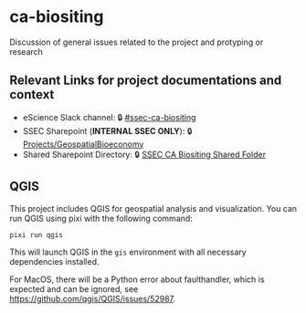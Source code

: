 # ca-biositing
Discussion of general issues related to the project and protyping or research 

## Relevant Links for project documentations and context

- eScience Slack channel: 🔒 [#ssec-ca-biositing](https://escience-institute.slack.com/archives/C098GJCTTFE)
- SSEC Sharepoint (**INTERNAL SSEC ONLY**): 🔒 [Projects/GeospatialBioeconomy](https://uwnetid.sharepoint.com/:f:/r/sites/og_ssec_escience/Shared%20Documents/Projects/GeospatialBioeconomy?csf=1&web=1&e=VBUGQG)
- Shared Sharepoint Directory: 🔒 [SSEC CA Biositing Shared Folder](https://uwnetid.sharepoint.com/:f:/r/sites/og_ssec_escience/Shared%20Documents/Projects/GeospatialBioeconomy/SSEC%20CA%20Biositing%20Shared%20Folder?csf=1&web=1&e=p5wBel)

## QGIS

This project includes QGIS for geospatial analysis and visualization. You can run QGIS using pixi with the following command:

```bash
pixi run qgis
```

This will launch QGIS in the `gis` environment with all necessary dependencies installed.

For MacOS, there will be a Python
error about faulthandler, which is expected and can be ignored, see https://github.com/qgis/QGIS/issues/52987.
